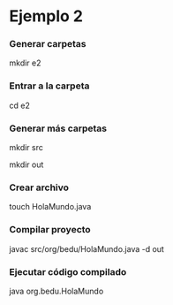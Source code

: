 # Ejemplo 2

### Generar carpetas
mkdir e2

### Entrar a la carpeta
cd e2

### Generar más carpetas
mkdir src

mkdir out

### Crear archivo
touch HolaMundo.java

### Compilar proyecto
 javac src/org/bedu/HolaMundo.java -d out

### Ejecutar código compilado
java org.bedu.HolaMundo
